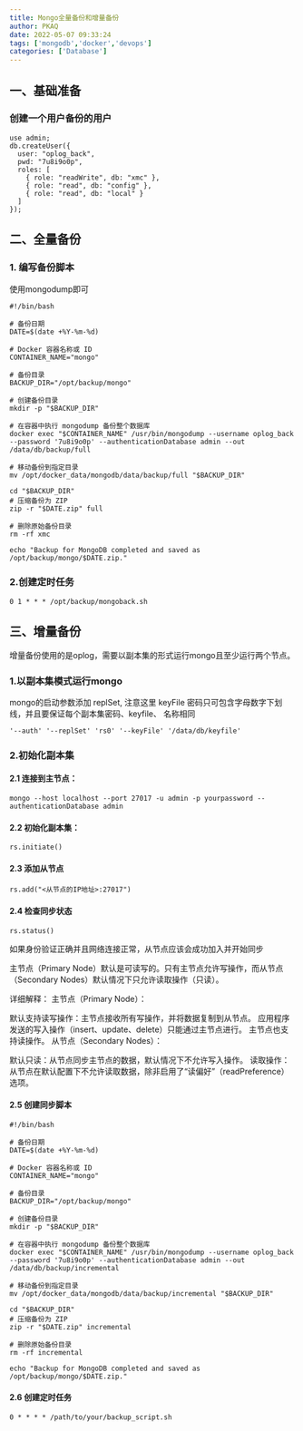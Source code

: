 ```yaml
---
title: Mongo全量备份和增量备份
author: PKAQ
date: 2022-05-07 09:33:24
tags: ['mongodb','docker','devops']
categories: ['Database']
---
```


## 一、基础准备

### 创建一个用户备份的用户
```shell
use admin;
db.createUser({
  user: "oplog_back",
  pwd: "7u8i9o0p", 
  roles: [
    { role: "readWrite", db: "xmc" },
    { role: "read", db: "config" },
    { role: "read", db: "local" }
  ]
});
```

<!-- more -->
## 二、全量备份

### 1. 编写备份脚本

使用mongodump即可
```shell
#!/bin/bash

# 备份日期
DATE=$(date +%Y-%m-%d)

# Docker 容器名称或 ID
CONTAINER_NAME="mongo"

# 备份目录
BACKUP_DIR="/opt/backup/mongo"

# 创建备份目录
mkdir -p "$BACKUP_DIR"

# 在容器中执行 mongodump 备份整个数据库
docker exec "$CONTAINER_NAME" /usr/bin/mongodump --username oplog_back --password '7u8i9o0p' --authenticationDatabase admin --out /data/db/backup/full

# 移动备份到指定目录
mv /opt/docker_data/mongodb/data/backup/full "$BACKUP_DIR"

cd "$BACKUP_DIR"
# 压缩备份为 ZIP
zip -r "$DATE.zip" full

# 删除原始备份目录
rm -rf xmc

echo "Backup for MongoDB completed and saved as /opt/backup/mongo/$DATE.zip."
```


### 2.创建定时任务
```cron
0 1 * * * /opt/backup/mongoback.sh
```

## 三、增量备份

增量备份使用的是oplog，需要以副本集的形式运行mongo且至少运行两个节点。

### 1.以副本集模式运行mongo
mongo的启动参数添加 replSet, 注意这里 keyFile 密码只可包含字母数字下划线，并且要保证每个副本集密码、keyfile、 名称相同

```shell
'--auth' '--replSet' 'rs0' '--keyFile' '/data/db/keyfile'
```

### 2.初始化副本集

#### 2.1 连接到主节点：
```shell
mongo --host localhost --port 27017 -u admin -p yourpassword --authenticationDatabase admin
```

#### 2.2 初始化副本集：

```shell
rs.initiate()
```

#### 2.3 添加从节点

```shell
rs.add("<从节点的IP地址>:27017")
```

#### 2.4 检查同步状态

```shell
rs.status()
```

如果身份验证正确并且网络连接正常，从节点应该会成功加入并开始同步

主节点（Primary Node）默认是可读写的。只有主节点允许写操作，而从节点（Secondary Nodes）默认情况下只允许读取操作（只读）。

详细解释：
主节点（Primary Node）：

默认支持读写操作：主节点接收所有写操作，并将数据复制到从节点。
应用程序发送的写入操作（insert、update、delete）只能通过主节点进行。
主节点也支持读操作。
从节点（Secondary Nodes）：

默认只读：从节点同步主节点的数据，默认情况下不允许写入操作。
读取操作：从节点在默认配置下不允许读取数据，除非启用了“读偏好”（readPreference）选项。

#### 2.5 创建同步脚本

```shell
#!/bin/bash

# 备份日期
DATE=$(date +%Y-%m-%d)

# Docker 容器名称或 ID
CONTAINER_NAME="mongo"

# 备份目录
BACKUP_DIR="/opt/backup/mongo"

# 创建备份目录
mkdir -p "$BACKUP_DIR"

# 在容器中执行 mongodump 备份整个数据库
docker exec "$CONTAINER_NAME" /usr/bin/mongodump --username oplog_back --password '7u8i9o0p' --authenticationDatabase admin --out /data/db/backup/incremental

# 移动备份到指定目录
mv /opt/docker_data/mongodb/data/backup/incremental "$BACKUP_DIR"

cd "$BACKUP_DIR"
# 压缩备份为 ZIP
zip -r "$DATE.zip" incremental

# 删除原始备份目录
rm -rf incremental

echo "Backup for MongoDB completed and saved as /opt/backup/mongo/$DATE.zip."
```

#### 2.6 创建定时任务

```shell
0 * * * * /path/to/your/backup_script.sh
```